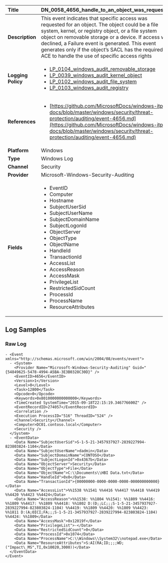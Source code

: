 | Title              | DN_0058_4656_handle_to_an_object_was_requested       |
|:-------------------|:------------------|
| **Description**    | This event indicates that specific access was requested for an object.  The object could be a file system, kernel, or registry object, or a file  system object on removable storage or a device. If access was declined,  a Failure event is generated. This event generates only if the object’s  SACL has the required ACE to handle the use of specific access rights |
| **Logging Policy** | <ul><li>[LP_0104_windows_audit_removable_storage](../Logging_Policies/LP_0104_windows_audit_removable_storage.md)</li><li>[LP_0039_windows_audit_kernel_object](../Logging_Policies/LP_0039_windows_audit_kernel_object.md)</li><li>[LP_0102_windows_audit_file_system](../Logging_Policies/LP_0102_windows_audit_file_system.md)</li><li>[LP_0103_windows_audit_registry](../Logging_Policies/LP_0103_windows_audit_registry.md)</li></ul> |
| **References**     | <ul><li>[https://github.com/MicrosoftDocs/windows-itpro-docs/blob/master/windows/security/threat-protection/auditing/event-4656.md](https://github.com/MicrosoftDocs/windows-itpro-docs/blob/master/windows/security/threat-protection/auditing/event-4656.md)</li></ul> |
| **Platform**       | Windows    |
| **Type**           | Windows Log        |
| **Channel**        | Security     |
| **Provider**       | Microsoft-Windows-Security-Auditing    |
| **Fields**         | <ul><li>EventID</li><li>Computer</li><li>Hostname</li><li>SubjectUserSid</li><li>SubjectUserName</li><li>SubjectDomainName</li><li>SubjectLogonId</li><li>ObjectServer</li><li>ObjectType</li><li>ObjectName</li><li>HandleId</li><li>TransactionId</li><li>AccessList</li><li>AccessReason</li><li>AccessMask</li><li>PrivilegeList</li><li>RestrictedSidCount</li><li>ProcessId</li><li>ProcessName</li><li>ResourceAttributes</li></ul> |


## Log Samples

### Raw Log

```
- <Event xmlns="http://schemas.microsoft.com/win/2004/08/events/event">
  - <System>
    <Provider Name="Microsoft-Windows-Security-Auditing" Guid="{54849625-5478-4994-A5BA-3E3B0328C30D}" /> 
    <EventID>4656</EventID> 
    <Version>1</Version> 
    <Level>0</Level> 
    <Task>12800</Task> 
    <Opcode>0</Opcode> 
    <Keywords>0x8010000000000000</Keywords> 
    <TimeCreated SystemTime="2015-09-18T22:15:19.346776600Z" /> 
    <EventRecordID>274057</EventRecordID> 
    <Correlation /> 
    <Execution ProcessID="516" ThreadID="524" /> 
    <Channel>Security</Channel> 
    <Computer>DC01.contoso.local</Computer> 
    <Security /> 
  </System>
  - <EventData>
    <Data Name="SubjectUserSid">S-1-5-21-3457937927-2839227994-823803824-1104</Data> 
    <Data Name="SubjectUserName">dadmin</Data> 
    <Data Name="SubjectDomainName">CONTOSO</Data> 
    <Data Name="SubjectLogonId">0x4367b</Data> 
    <Data Name="ObjectServer">Security</Data> 
    <Data Name="ObjectType">File</Data> 
    <Data Name="ObjectName">C:\\Documents\\HBI Data.txt</Data> 
    <Data Name="HandleId">0x0</Data> 
    <Data Name="TransactionId">{00000000-0000-0000-0000-000000000000}</Data> 
    <Data Name="AccessList">%%1538 %%1541 %%4416 %%4417 %%4418 %%4419 %%4420 %%4423 %%4424</Data> 
    <Data Name="AccessReason">%%1538: %%1804 %%1541: %%1809 %%4416: %%1809 %%4417: %%1809 %%4418: %%1802 D:(D;;LC;;;S-1-5-21-3457937927-2839227994-823803824-1104) %%4419: %%1809 %%4420: %%1809 %%4423: %%1811 D:(A;OICI;FA;;;S-1-5-21-3457937927-2839227994-823803824-1104) %%4424: %%1809</Data> 
    <Data Name="AccessMask">0x12019f</Data> 
    <Data Name="PrivilegeList">-</Data> 
    <Data Name="RestrictedSidCount">0</Data> 
    <Data Name="ProcessId">0x1074</Data> 
    <Data Name="ProcessName">C:\\Windows\\System32\\notepad.exe</Data> 
    <Data Name="ResourceAttributes">S:AI(RA;ID;;;;WD;("Impact\_MS",TI,0x10020,3000))</Data> 
  </EventData>
</Event>

```




